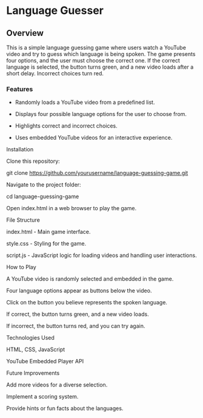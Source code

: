 # Language Guesser

## Overview

This is a simple language guessing game where users watch a YouTube video and try to guess which language is being spoken. The game presents four options, and the user must choose the correct one. If the correct language is selected, the button turns green, and a new video loads after a short delay. Incorrect choices turn red.

### Features

- Randomly loads a YouTube video from a predefined list.

- Displays four possible language options for the user to choose from.

- Highlights correct and incorrect choices.

- Uses embedded YouTube videos for an interactive experience.

Installation

Clone this repository:

git clone https://github.com/yourusername/language-guessing-game.git

Navigate to the project folder:

cd language-guessing-game

Open index.html in a web browser to play the game.

File Structure

index.html - Main game interface.

style.css - Styling for the game.

script.js - JavaScript logic for loading videos and handling user interactions.

How to Play

A YouTube video is randomly selected and embedded in the game.

Four language options appear as buttons below the video.

Click on the button you believe represents the spoken language.

If correct, the button turns green, and a new video loads.

If incorrect, the button turns red, and you can try again.

Technologies Used

HTML, CSS, JavaScript

YouTube Embedded Player API

Future Improvements

Add more videos for a diverse selection.

Implement a scoring system.

Provide hints or fun facts about the languages.


